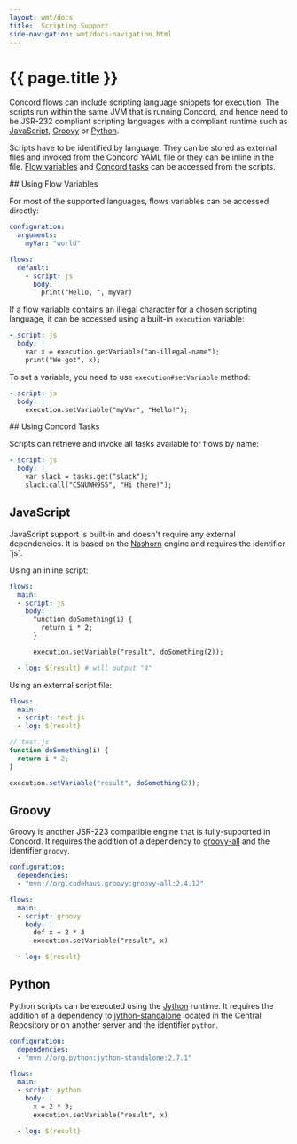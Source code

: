 ```yaml
---
layout: wmt/docs
title:  Scripting Support
side-navigation: wmt/docs-navigation.html
---
```


# {{ page.title }}

Concord flows can include scripting language snippets for execution. The
scripts run within the same JVM that is running Concord, and hence need to be
JSR-232 compliant scripting languages with a compliant runtime such as
[JavaScript](#javascript), [Groovy](#groovy) or [Python](#python).

Scripts have to be identified by language. They can be stored as external files
and invoked from the Concord YAML file or they can be inline in the file.
[Flow variables](#variables) and [Concord tasks](#tasks) can be accessed
from the scripts.

<a name="variables">
## Using Flow Variables

For most of the supported languages, flows variables can be accessed
directly:

```yaml
configuration:
  arguments:
    myVar: "world"

flows:
  default:
    - script: js
      body: |
        print("Hello, ", myVar)
```

If a flow variable contains an illegal character for a chosen scripting
language, it can be accessed using a built-in `execution` variable:

```yaml
- script: js
  body: |
    var x = execution.getVariable("an-illegal-name");
    print("We got", x);
```

To set a variable, you need to use `execution#setVariable` method:

```yaml
- script: js
  body: |
    execution.setVariable("myVar", "Hello!");
```

<a name="tasks">
## Using Concord Tasks

Scripts can retrieve and invoke all tasks available for flows by name:

```yaml
- script: js
  body: |
    var slack = tasks.get("slack");
    slack.call("C5NUWH9S5", "Hi there!");
```

## JavaScript

JavaScript support is built-in and doesn't require any external
dependencies. It is based on the
[Nashorn](https://en.wikipedia.org/wiki/Nashorn_(JavaScript_engine))
engine and requires the identifier `js`.

Using an inline script:

```yaml
flows:
  main:
  - script: js
    body: |
      function doSomething(i) {
        return i * 2;
      }

      execution.setVariable("result", doSomething(2));

  - log: ${result} # will output "4"
```

Using an external script file:

```yaml
flows:
  main:
  - script: test.js
  - log: ${result}
```

```javascript
// test.js
function doSomething(i) {
  return i * 2;
}

execution.setVariable("result", doSomething(2));
```

## Groovy

Groovy is another JSR-223 compatible engine that is fully-supported in
Concord. It requires the addition of a dependency to
[groovy-all](http://repo1.maven.org/maven2/org/codehaus/groovy/groovy-all/) and
the identifier `groovy`.


```yaml
configuration:
  dependencies:
  - "mvn://org.codehaus.groovy:groovy-all:2.4.12"

flows:
  main:
  - script: groovy
    body: |
      def x = 2 * 3
      execution.setVariable("result", x)

  - log: ${result}
```

## Python

Python scripts can be executed using the [Jython](http://www.jython.org/)
runtime. It requires the addition of a dependency to
[jython-standalone](https://repo1.maven.org/maven2/org/python/jython-standalone)
located in the Central Repository or on another server and the identifier
`python`.


```yaml
configuration:
  dependencies:
  - "mvn://org.python:jython-standalone:2.7.1"

flows:
  main:
  - script: python
    body: |
      x = 2 * 3;
      execution.setVariable("result", x)

  - log: ${result}
```
